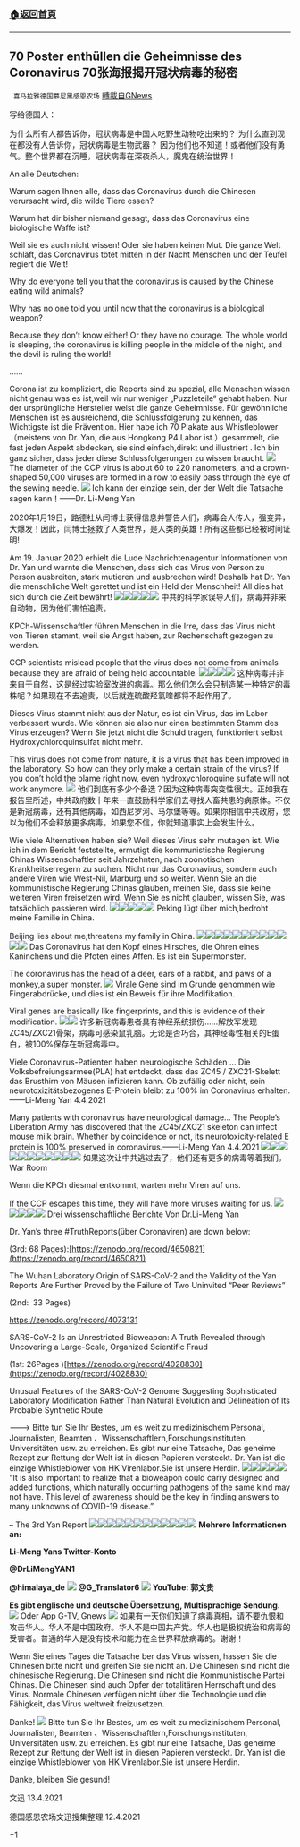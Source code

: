 ###  [:house:返回首頁](https://github.com/ourhimalayas/txt)
---

## 70 Poster enthüllen die Geheimnisse des Coronavirus 70张海报揭开冠状病毒的秘密
` 喜马拉雅德国慕尼黑感恩农场` [轉載自GNews](https://gnews.org/zh-hans/1098229/)

写给德国人：

为什么所有人都告诉你，冠状病毒是中国人吃野生动物吃出来的？
为什么直到现在都没有人告诉你，冠状病毒是生物武器？
因为他们也不知道！或者他们没有勇气。整个世界都在沉睡，冠状病毒在深夜杀人，魔鬼在统治世界！

An alle Deutschen:

Warum sagen Ihnen alle, dass das Coronavirus durch die Chinesen verursacht wird, die wilde Tiere essen?

Warum hat dir bisher niemand gesagt, dass das Coronavirus eine biologische Waffe ist?

Weil sie es auch nicht wissen! Oder sie haben keinen Mut. Die ganze Welt schläft, das Coronavirus tötet mitten in der Nacht Menschen und der Teufel regiert die Welt!

Why do everyone tell you that the coronavirus is caused by the Chinese eating wild animals?

Why has no one told you until now that the coronavirus is a biological weapon?

Because they don’t know either! Or they have no courage. The whole world is sleeping, the coronavirus is killing people in the middle of the night, and the devil is ruling the world!

……

Corona ist zu kompliziert, die Reports sind zu spezial, alle Menschen wissen nicht genau was es ist,weil wir nur weniger „Puzzleteile“ gehabt haben. Nur der ursprüngliche Hersteller weist die ganze Geheimnisse. Für gewöhnliche Menschen ist es ausreichend, die Schlussfolgerung zu kennen, das Wichtigste ist die Prävention. Hier habe ich 70 Plakate aus Whistleblower （meistens von Dr. Yan, die aus Hongkong P4 Labor ist.）gesammelt, die fast jeden Aspekt abdecken, sie sind einfach,direkt und illustriert . Ich bin ganz sicher, dass jeder diese Schlussfolgerungen zu wissen braucht.
![](https://lh6.googleusercontent.com/PgjABNfh1E86BWEQQVIDoT1EPiXWdUytTKj5jfhqbI0rJ3YvgsJoOK-yDlLs_Jw6Z92OOO9BvoN8dS_B34zxX6D0CiT5gCceYLZrsiA3WZRtqFyH6_02jdOeS1QGykXLI-BHLwgX)
The diameter of the CCP virus is about 60 to 220 nanometers, and a crown-shaped 50,000 viruses are formed in a row to easily pass through the eye of the sewing needle.
![](https://lh6.googleusercontent.com/CTS9qZz9L9fZAKDeM_-RzpFpMNkCaov59ksGih1-hgMsALsr_PK37Iqud0OcuXOkGOSrtUZ5So_6mvlvKtSpkNGYfeCRSEuhcT6v_HFgcKB6WLoq0wuEVRIwEiAV8MVNE2KPRiK9)
Ich kann der einzige sein, der der Welt die Tatsache sagen kann！——Dr. Li-Meng Yan

2020年1月19日，路德社从闫博士获得信息并警告人们，病毒会人传人，强变异，大爆发！因此，闫博士拯救了人类世界，是人类的英雄！所有这些都已经被时间证明!

Am 19. Januar 2020 erhielt die Lude Nachrichtenagentur Informationen von Dr. Yan und warnte die Menschen, dass sich das Virus von Person zu Person ausbreiten, stark mutieren und ausbrechen wird! Deshalb hat Dr. Yan die menschliche Welt gerettet und ist ein Held der Menschheit! All dies hat sich durch die Zeit bewährt!
![](https://lh6.googleusercontent.com/Dpiuq_mSq1QzSZkHFX5yetBTO-nhbV80AMDeDENYkjKDeno-kyMVFKKNBqu9Xm8pNARhdwwqaB7-S-TYeHwU9L3BGtAJgRXGaViPYAoVQvgQQ41O51RCfxEdw-khsV3lANG-oeI5)![](https://lh4.googleusercontent.com/zJpg0R23Xf1glXaEBobGav0teF3TpVWxD53u2BDi67xUkOnRM7-tU9-eQl_CpuLl-YDoLL9-P4fwrC9Mhg_SbZfEUaDeURO3Pt4OW6RkQtoBOUCw_KyeImD9ypDIcMxNAk_dCm2z)![](https://lh6.googleusercontent.com/5QEsHVSp3JXpINzQNRstewxExKVu8rrs7_E9KuzzUknJSPD7iAC9QlA_E-GkTxQwNpCvQYgBNAO3ciVZ2qgOWIdhRZpqQNfz3_qoU6Yy1xZsIof0N1_c0BKk2tzqWaGvG0oyCddB)![](https://lh5.googleusercontent.com/K4oPsO9JsdFOd8GYcwPFRasI13Bn7EUIrO1eMQ5JZh7DZqml3-j6a3iOiQeW2NAkViN_pXVahsF0EKFuVCkIxCfG9TKVUzY1dofDmanUcOEpHzXqopAze8YvSxETM8OG2dDmv-Lb)![](https://lh3.googleusercontent.com/U9hfehua6hrUhsM1o26NEqwhQxJY33wtwzcxxI-Ticghr1f0Swtm9YpYvGUDvdYn7qtOdttzmlv1rpDTEXlWLD1AZKXswXvVNdwE419TWyNGFj9WsAoJ91YRbNvlfgXN3eFwcF6y)
中共的科学家误导人们，病毒并非来自动物，因为他们害怕追责。

KPCh-Wissenschaftler führen Menschen in die Irre, dass das Virus nicht von Tieren stammt, weil sie Angst haben, zur Rechenschaft gezogen zu werden.

CCP scientists mislead people that the virus does not come from animals because they are afraid of being held accountable.
![](https://lh5.googleusercontent.com/PtXHwuMi6LXccKSCP3koWRGXxyMXPZTcsdnBK5mws-y7T_HbgTy8PjsFCEpxqdL6RG-ofrWFLdZnStnZX9p-YMomCgaad4V6FLObCWHwFteWSz4Ekff4CfO-WrpYO0lP_oZwujBj)![](https://lh3.googleusercontent.com/nXc__4qTJ2vmM2-z4Nwa8rK3f5s2YA7DeaiwCqoQ0ntGbXR-EnhGq1MxebsMnopwFpUw6BFCMLoiHSIxtV2eLGCo1aSii-8JbQvlq0kVIdMqM1vAVaehwmn0R2OvfF2OFxzbf6ag)![](https://lh3.googleusercontent.com/iSdAVR4lpOaAOFPOFmMCh8IOtRCa02QoWC4Jl_6Fjl0aVsV3Y6N1ab1O0h03RIsVncYRHLeE0on4S56V1oG_NsJaM38ZHZukQSA4W2gwX-JP-1ufIsHXHphnuN-1MhwHSU3YutpD)![](https://lh6.googleusercontent.com/rAAYd0Z6SWzIBKk7XRs646O5lQ6Hcds1RzfWHUIyZTRBJ7FFAQpK-h-GusdNhIRxD2nGFUMCUehnGKiUpPGyXrLETnuoOGzFL0JqYhy2vvMXSadpYy4Ik4xhH-DWyZ4IKdQi9QJH)
这种病毒并非来自于自然，这是经过实验室改进的病毒。那么他们怎么会只制造某一种特定的毒株呢？如果现在不去追责，以后就连硫酸羟氯喹都将不起作用了。

Dieses Virus stammt nicht aus der Natur, es ist ein Virus, das im Labor verbessert wurde. Wie können sie also nur einen bestimmten Stamm des Virus erzeugen? Wenn Sie jetzt nicht die Schuld tragen, funktioniert selbst Hydroxychloroquinsulfat nicht mehr.

This virus does not come from nature, it is a virus that has been improved in the laboratory. So how can they only make a certain strain of the virus? If you don’t hold the blame right now, even hydroxychloroquine sulfate will not work anymore.
![](https://lh4.googleusercontent.com/xU1hFgxvlcBwhnr2I6j4SqXAEtxKI5aFxY_V5wfNpaQUSfxMKAAGI3qqtzLFAFnsDdFItL8E5D_eodJbYa9upfodosYNRuqOw7iWIxd-SQHqJzlvRp2PTP5yx1qUBAiekThlyCrX)
他们到底有多少个备选？因为这种病毒突变性很大。正如我在报告里所述，中共政府数十年来一直鼓励科学家们去寻找人畜共患的病原体。不仅是新冠病毒，还有其他病毒，如西尼罗河、马尔堡等等。如果你相信中共政府，您以为他们不会释放更多病毒。如果您不信，你就知道事实上会发生什么。

Wie viele Alternativen haben sie? Weil dieses Virus sehr mutagen ist. Wie ich in dem Bericht feststellte, ermutigt die kommunistische Regierung Chinas Wissenschaftler seit Jahrzehnten, nach zoonotischen Krankheitserregern zu suchen. Nicht nur das Coronavirus, sondern auch andere Viren wie West-Nil, Marburg und so weiter. Wenn Sie an die kommunistische Regierung Chinas glauben, meinen Sie, dass sie keine weiteren Viren freisetzen wird. Wenn Sie es nicht glauben, wissen Sie, was tatsächlich passieren wird.
![](https://lh3.googleusercontent.com/Rp-J11Ef3enr95cMgYQRITU1Ra3hczVT2Qqi7Mzxo4C2DIZwDRpd6PVu0bVOYiYu0Me82PU73r1TfmJihZv9YIRO2FQBRpHI_L7-3HQEV1eoJCxWkaAcPf8TPxDiVPJM_QmK1rcJ)![](https://lh3.googleusercontent.com/ojBGWpVAUXDniAxo6QNjRPi4Ym6uVseLFIJusDP89yIbi28LPIc59ycAkNuJwAxno-lS9rJPuo8IqX8_EYm9weeQPxs3v28-MT6fRcMGnDpV0x3ndSzPHJKjrN31v5qcZ1Tt24nO)![](https://lh5.googleusercontent.com/1U2ufP3XX_oAi0fPkKA4wIf0PalW00JLSq_9sJFnK_m3Rtm37Y9cId5y1B3uFDj2EcyWaW97BFokT25fxzgRTyefywruma-jJXBQm5BX7_rRAGnKlyao35awye_C3BqnQa_edIfL)![](https://lh6.googleusercontent.com/0UyW8DCeHRw63zlqx8NbNnzdU5o-iFxk3aL-Wf25a7tpZXp_pkl7lmygnYeJlfMURshQdx-NaKEYLXruxudjOGefvu0kod05T5f6tz9jXWHRab27cUxJKiGXcrCoHu3MNZxvEvuB)![](https://lh4.googleusercontent.com/Zk9Hcls7HerXXaWi_6LKcbEzd-GYVVFXUjch0KS_w1an5h0ywNGY189AnTNHlF4LaYkhsmhyUdCd33lqUpcRpznaMzCoX8Nah6E8R2REY2zx9K7Lt2KifrTg4jObRaNJ7XDiAmmj)
Peking lügt über mich,bedroht meine Familie in China.

Beijing lies about me,threatens my family in China.
![](https://lh5.googleusercontent.com/1bLmFP-1sfy7DtkFHlJEQD9_4REqI325Ec7nlvQGwPfDYd2fwdy5F8iyRN52Htcs_XfAq21i5WeiHS9cAalVa3aQnDw8tjhZE8ZOsWNUzYJn07YLR64fyWB7S27VmQ5wSGWSJGq2)![](https://lh4.googleusercontent.com/5vKiqsT1O0NWIdQtb8rh1e08k3G-FY_KvSpPpFtlh1AoXX4ux6HxuiZOWQ3FWFdiOd29DV4g9Hqdsjs0bBtHJPECLGp96IZe7PFmuPOkpHy6M_vgOx4f8quTnzzdE5UORd7LHCi2)![](https://lh4.googleusercontent.com/jB635tCqSuQpzCTJzg-qLh6ZLca_XfqAJOIFGwUymLHgCMla95-v2O4VtoHKcnln1EdE1OMkTFpOxAdFdfEcd12934DKtR_iRYUI8QbP27ehWqMfY9ZWvTej3zkdy3VTG8bMVAXI)![](https://lh4.googleusercontent.com/3RuPfyutIUcp0hyi3yCmPyzZQfqSO8UHYp303rGQPlWF5n8bkiXlk4o0CS6lZ8xXgT-WL7iFvd4SXk-uWVYia6bychZ4M7y4X0Vvt_k-3NvQgqEnKc3kmQN-Eydb96VvtAS-RBNe)![](https://lh4.googleusercontent.com/RfqSjiONleHktNyrUsEumt-Ta8SFnWG89DPKgNpKyVI3a9DKWeLXU8buJpgGi2jJC7fHVk5nSBukjQ8Xa-v8XWpUMP3W3c7rM1VqzAcoVzeaPkdqky6MldY1OkZmt72GkC8dIp9h)![](https://lh3.googleusercontent.com/RUqVzh0s1lxPbcHDBTmIRtB1pn0an_aNVCFC9FT4Tk7r_iqCFbn4SoeuI4wToqqslrOmDR04IMJbP0JopVM9460041ddMGCvgqunuP3q0I0PnpopKF56fiJEPzpPB2Ikcmx-Erj5)![](https://lh4.googleusercontent.com/xwFZqSAdH5qUpNeLYfkH9Q9sddyizKHrUhkHx3tga9hbgBIaY5CAEU2KfSZgVvNj-KAD_6Tkinc2VxIABLSY4rZQgIrxMWdKdPr6H0CEAyPCNjnxHcetEnSC9b0mtJlVJB0MTmhJ)![](https://lh5.googleusercontent.com/xtkrLlSD4nn4ORdvH7tTHgx_HMff5eKlSaCQ2cLnhqfOYl8amfp18aII8VwOVAo6LSll3U3nZLIt8V04NKt-lbXWnWuVMs9tHqQVTaGRRCdaSnHewLu6edEcRNDZ24_LievJtva-)![](https://lh5.googleusercontent.com/lAaZ3JZnmchY_xtep45iw3-pNpRYkxnrtR0MBd8MkN0e6bYc71XYXRrZt544uBZq8dlCC9Yecc8ITgC1gZwnyW8CQ1QYetZBbpN2cPRg3bdP4EluWAVWBikPoJCSgkkhOWWv1FZ1)![](https://lh6.googleusercontent.com/s8cQj1O5m_T6zo2B9nw_YQuQzkuXAihd8z1l6MGwkglN5DxfYB2MVUhN2PNYGiE8sDTyRBTeGoMIRsUCeKynpdS1ZvpO25X_RWEnO2oiYudTJ3MHuPrDRoWCkDVQ_aD-YBPfFQ87)![](https://lh3.googleusercontent.com/kgLoIJ3421NYDAcqTTxc7bhXe_qUt-D9wsyLW76GbZGqwwv1KitSSZpea5RpNf1HF4Spqdx4koOdGbEwJpHZUsGv5bM4BmyI0wupPpm9lHwmh4lVYChWT59aNI-Hrd0aceru10T1)![](https://lh3.googleusercontent.com/zZix5yyHdvTqzqp7Uk5qVlyBEpYyqOqxPe6xNanwrOGVxWQRO4DKvSFW0jCq_US8C0eIuXhuR_31VxlS62kAYslrXWCtzGbyCOhLNpT6vIt6Bb0mvnaUu40PXQySQ5ZWPdLmzCYG)
Das Coronavirus hat den Kopf eines Hirsches, die Ohren eines Kaninchens und die Pfoten eines Affen. Es ist ein Supermonster.

The coronavirus has the head of a deer, ears of a rabbit, and paws of a monkey,a super monster.
![](https://lh4.googleusercontent.com/eRwXDH3uycUZBJkudM4nMMJFp872eFsgThsCj1S5ISa14dyWTIeJrgQImk8ynKzGpyZbXILTOJCHPNkH85PnY8aSNmHGkErX8AZmRxjIS2JP4QCMwiz-7uX_ZkCrabPEcTBSh_8Q)
Virale Gene sind im Grunde genommen wie Fingerabdrücke, und dies ist ein Beweis für ihre Modifikation.

Viral genes are basically like fingerprints, and this is evidence of their modification.
![](https://lh3.googleusercontent.com/seSHQH6MKCQc1godhR2i6B5P0TwL7EeV7iZRcaP044aCENb9lmdxjIMxm1_fXcq2kGfrE5-nHAfGk16oj88Mm7fF18eaGzmm8mgfY1Bx_BKX6dj1nCT3r804Nurrl_kY5P-NbdZw)![](https://lh6.googleusercontent.com/4RnxNEJv81maJJqQpKXu3USJGGZSaIe7ptX42x8w4Rn8P3MOqPNLYpvZ2HLW8965_MUdkn00vKOUxEYIX9lyHc0Oek6hCqhM9AQVpL3YuoBU9ZLy4uYgqXkahkuEi28SQN8ndozg)
许多新冠病毒患者具有神经系统损伤……解放军发现ZC45/ZXC21骨架，病毒可感染鼠乳脑。无论是否巧合，其神经毒性相关的E蛋白，被100%保存在新冠病毒中。

Viele Coronavirus-Patienten haben neurologische Schäden … Die Volksbefreiungsarmee(PLA) hat entdeckt, dass das ZC45 / ZXC21-Skelett das Brusthirn von Mäusen infizieren kann. Ob zufällig oder nicht, sein neurotoxizitätsbezogenes E-Protein bleibt zu 100% im Coronavirus erhalten.——Li-Meng Yan 4.4.2021

Many patients with coronavirus have neurological damage… The People’s Liberation Army has discovered that the ZC45/ZXC21 skeleton can infect mouse milk brain. Whether by coincidence or not, its neurotoxicity-related E protein is 100% preserved in coronavirus.——Li-Meng Yan 4.4.2021
![](https://lh5.googleusercontent.com/vTuMHJmQbrWcQjU65-JoU8TLE_GGn2MfsaqykI9pTEoqwX66xzHtneqGxm3E8OL1edXCAwhVs5vY_jEDW14w4Ikhb7qV6dN5rhcyj_SMgkq-1H9_FnrGGv_lWbVIsxgac67uaq5Y)![](https://lh4.googleusercontent.com/FQJ1uVOauL_HjxaW8V1lhPk-UE87i_2-yUMGIGwYOIFuSWxovIjwxh-lZVLLD_lC4i6cIcsClodj9mcIHn4toDOP00xw8CuUGFTQxiLZ7T6Fl9SxV1w_y-ZTg0R9wqwa9rtZVZ8X)![](https://lh3.googleusercontent.com/RB45KXq_hfsZWbH1WcD6AV-T-Wpfv508yv-vPiJkfnGULcRss_dKp49htAtbvKjc5WTKL9hJRPQITXpQ2h6SxwG-kF3cBpEd1_o2lGu78G9Eg72CmaJvL_e6nCjeJIhiu1tt6zrj)![](https://lh5.googleusercontent.com/X35iIESdm-Ba1_MtO5IO4zYoFKja0aSIx-THnbAsdI7FH0w4vIRyspc3Z4KjvK4ZX-wVj0_yeHL_P4QK_3-_3hgaX8ZI3f6ApG3FfuQPRe9HoyJHPB8wNMH4utRl_Q3oPYWynLvO)![](https://lh5.googleusercontent.com/I5Iz0F8IZ-FAupj8CCrClL7QLUK_mdWvlvwrAS_SORLOfyLN9ltE2-YhFfoKbimPD_jmw5feurKR7i0jjDcZNtdO0xgkwR3D9swLJFCR9t6x91ISN5OLTTHszUBbpCOPum8EcddA)![](https://lh5.googleusercontent.com/1EZapx4z57A0HqIJklXo4sJOBP59q7BLDSthlStx8IpvRAUfeqnhiU3qSvKD67PssWij1Wiu5-pC-51B7mZnIwzrM_Saj6SDM3QsFTzUObBz7sFpCXYstr4cXe3t8-d1B4utwyyo)![](https://lh5.googleusercontent.com/1KVdC1nol5owO1w7gzegBu9-mrQn0N4h0GxWO-Sh-yDupwI7u5zsYaZHr9QGQhY1kyWv7zrvrwaSoo_R5c6v1tBNO9zm-YPKnjPEvFR6xGTeR6X853hV5thl_46cE9Zk7rv-79kR)![](https://lh5.googleusercontent.com/cpoNMsvLOL14H1dcOBm91q3UW0YPevFUOyAjU1mcuNvOcILUx8qg_w1VlpWygoHsxJZbUgxYVa1gMlwp4NCVBCWdk-SGgbz945SlW_RjqBxdMOWIC2UiWy2oSauF4WxjKd4UcTlr)![](https://lh4.googleusercontent.com/CJ6jG9fa2z7keDBGSJ3o_k9bSd2w6FcKV9rgXYxZ1bcm1z81k1686ws9mUb8mNwrtl-H48EoxF8NXG0hmhN3cy-ws0R5c9Mwth0dN5o8dQy2mCLLW_Qo3XS12H_JsEMQB29o1jRS)![](https://lh5.googleusercontent.com/yRtugZuaWuSyEcf7XaWU3abanqLR5-JSe1eJRza-OrPku4Az1OQo85GJROE6In48DKtHzpW3zgob5z6Anu56wQbju_YfqatYKJzpImqtPHLCSU_YN1GeMhzxaRK43evaW3Yk0izF)![](https://lh3.googleusercontent.com/g8oaaqQ19F1aYBimFCZQ7XOuVwQsvhXQnetJnx0A4tK6q-XXF6Z0EZw-mjU1WUCxHzVMjTg8V7-l_4wiIgyxLm7kzn-RjWwgJvRU6OnigJnK9ETeeBrMHtvNaI_Hw3WCcZbbC00f)
如果这次让中共逃过去了，他们还有更多的病毒等着我们。War Room

Wenn die KPCh diesmal entkommt, warten mehr Viren auf uns.

If the CCP escapes this time, they will have more viruses waiting for us.
![](https://lh3.googleusercontent.com/m2N4yqnMHKq28NScsYL4neXXPee3_Uso3SvVFaBFgBkEZHFZxBHtV9js9DZm6foWStWVoQTIWz0GbFCTiru0yo4yi3b_yLQACFhMfHgsWd8-KuRwwFEk4V6ENtMuHCtJfX3S7ly6)![](https://lh3.googleusercontent.com/QbtCwbWCEXot0zQeoJ_w-OSmtuz2x2nXGX0LPpOOhabcHkXcroc1l0MwOp9HXlOIKow11xxzaaocwyRFvzVc0plyBBN3KiKv6wjt36YJGss0VzI0lMns4QfwNHxs7CFlkgo1zaoo)![](https://lh6.googleusercontent.com/I6SdGjS0ONzdlnxyM5x1lwinETUE9H28kTasjTvDBU0dVtNL6XCLcVaz510oe0A8NcHM2WbWLKA_pwH9or6cvs8s9qWxV51tMH1CZYDJDJPC_RyUKWHs0VgnW-zJEU3CPZutulwC)![](https://lh3.googleusercontent.com/1BKrFprsYRgqFxieOXDfH8CVH8ypedpV_v-0ThmDIM0bcNVoOfKKgTz4pSf2QtxhvYhWE6i-XVfCrmDHEEWiCG3Gbn6N54at2p_mLLXqThAqGYzOijTeFUnAGxDYRkh0ZdNQvUiR)![](https://lh5.googleusercontent.com/LBQiLZt9zhsAzfnuoh_aNvAUpscYFVYDHtU133eVLCKVh6alhWLSfRyzt71upwE-321rXzGfkVxBS0sianA-RbI7SHbXHnmSYxB1rt1lhmc_Zcvh7zVCrje30woVa6Eoj7ew4YqV)
Drei wissenschaftliche Berichte Von Dr.Li-Meng Yan

Dr. Yan’s three #TruthReports(über Coronaviren) are down below:

(3rd: 68 Pages):[https://zenodo.org/record/4650821](https://zenodo.org/record/4650821)

The Wuhan Laboratory Origin of SARS-CoV-2 and the Validity of the Yan Reports Are Further Proved by the Failure of Two Uninvited “Peer Reviews”

(2nd:  33 Pages)

https://zenodo.org/record/4073131

SARS-CoV-2 Is an Unrestricted Bioweapon: A Truth Revealed through Uncovering a Large-Scale, Organized Scientific Fraud

(1st: 26Pages )[https://zenodo.org/record/4028830](https://zenodo.org/record/4028830)

Unusual Features of the SARS-CoV-2 Genome Suggesting Sophisticated Laboratory Modification Rather Than Natural Evolution and Delineation of Its Probable Synthetic Route

———&gt; Bitte tun Sie Ihr Bestes, um es weit zu medizinischem Personal, Journalisten, Beamten 、Wissenschaftlern,Forschungsinstituten, Universitäten usw. zu erreichen. Es gibt nur eine Tatsache, Das geheime Rezept zur Rettung der Welt ist in diesen Papieren versteckt. Dr. Yan ist die einzige Whistleblower von HK Virenlabor.Sie ist unsere Herdin.
![](https://lh4.googleusercontent.com/Bkr926wHCsA-ZGzrMwkBPIclmmjXykzCKFPjaQn5RRMmEekA8xipJuVOjBO1yzPS9lZ50jOICRq581qxJOAC-iqTqVWVhce5n8xIlSGdg7-05VmoJASun-Y_fHn3xX__rL6Y_YT4)![](https://lh4.googleusercontent.com/vjnhVeV6S1pU077YkCPbLLRu_-MmyuOg6JGDuLvLD06dLX7oBoEjkX3xV2wA0cTE0jIT-96RxZxRU-ggN6cdycxx-8C2lLzbxFeBgX9CCDdov0BKnYiBXMXNnQS6Ty7S1-9OoVNh)![](https://lh4.googleusercontent.com/OrASsfRHwsoq05uO6TtEDNW7RhSLSteyuiu2VOVS6dLhbw4zIdo4Otld0nPUhFRTz1p5JlgVqZItf-lfP6uZzc40PXE0MXRbTOX4Ms1nU2PklRzdjPDVyY17K4UCecKtJ4Losjzs)![](https://lh3.googleusercontent.com/82WkTOoSHX1D8jxyB9026V-4wXwLdELxwMgVgSeUsBxicNjrtZxU0ZrpLNXk_qvfRBmIY3RFQYizW1-SKZhEBxs224Q4ydxMWcn_V9mjRvZLFdnx_FVYhNUO6c65cT8TXHTfhVPt)![](https://lh6.googleusercontent.com/7-uHbqBV-B_RqAwEtHq748YuIYK5Qc8o9x_T7qMSrhi54OW7G6k_rV34cGVz7W62-fiRn68EV4QiIQZOvnaMuCpY2nnXcPMvXT3ipWhT-4X7IKUhjJ-cz-QCeP-8PDQvKR-9GlRJ)
“It is also important to realize that a bioweapon could carry designed and added functions, which naturally occurring pathogens of the same kind may not have. This level of awareness should be the key in finding answers to many unknowns of COVID-19 disease.”

– The 3rd Yan Report
![](https://lh4.googleusercontent.com/RDrraLOXdcB6Z6qUFS76OttdRaGeJZYDoEQv4io57Y0T5cexqja_9fTAVnMpv6EERNYSg5wmTRmWSprWMqAoXvRa_sEJFYesyCcGNiNrJkF4OevxzVJVXpd1u4LIXxUIJDUPu2Bc)![](https://lh4.googleusercontent.com/Q_o3F2UgtPJRVylOhreBvtPfk56dySY77RSM5_bjF_d2wuynGVepL61Jxg6JpFetd6sfF2hk4z4kapPQDTUskM0XQr5mTB_bLBWSQrC46VPPhL0OgzBYbgswXPTeGOv7GneMNjPt)![](https://lh5.googleusercontent.com/Pg8BtvNZ7YErePyhf-2rKjx1GM_XpX3tAAy2Rtn-HwXtRmldJmWaoSDN3_oxKHxkazSLmCPCDfUzAy9AIEqoABHP7V4Tj2ApHlCNx5UA5o8xHwLI-VRKdsbnkJg64xcJH29mBi6R)![](https://lh5.googleusercontent.com/KQGAo1N0Mzieq-2y_TPJdMeMZiey6J18DIISjRfAEyCdbmyfO5w_-BpYzlnDtuoWxu0Mv99wf3uRQ7_u34bg7Dn-_T0eANxksslOvC2f5Gi9cCoxdW9EbrD7mqcl8wQ4AHQAHmRT)![](https://lh6.googleusercontent.com/BVjUv-6lOYYWfaq_K5LtKJLJi1OG2K1kzRcQbgSkZ4QQDk65FVX6iFUgyqfg8hKhOAdtFz9T9cLtvDdvuVCfHvm-cGjRy6LHGpd83sz_iNlywpkfbcd5pfvBW9SrbA0PWiywPouz)![](https://lh6.googleusercontent.com/svZ_vbf-5SoOfmq5vj1en6VItM7M7_po3sdhofrrzQvynpcGenkwtwAmKVAv4fVtsw18VQgxCzxXW18ayoyAUJ-d3Ery-uOimlmx0xi-tRhmfdrryWAF1F7549iKt2rXR_CQfT7w)![](https://lh4.googleusercontent.com/s9My5jLvQdjD0RPZCdQv6PiUTPRkGEph1lSRj4fhnc1WykOOwqPImlz8lfgEEXngGTn8EU-e8j9T_4RatcZL1_OPMZ1rxE3Sv1qYz7OCKXdXezp9k9seR34f8klSyv7-34uSetBs)![](https://lh6.googleusercontent.com/YvFewkvJBNNSs2MpbHW3pdm0cms-L_dqDM3OvbAoDPwwlBut2OsW0zuXZXw-r0d9-Puu-ganS1oK99BnlxXQ2sRg2DIDkL810Cu7XSNcMUPvLqj3Aj9pF2o_skUmj8fQtRhmPzGB)![](https://lh3.googleusercontent.com/gxeuce2IZBhH3k8aHJuAbdQgZWfwTPIyAdKnHEifIdvNPcJIwgdcsikXpgN-u3XI10slHWdbXRsVuSH5_3VF9s4HXcMkPLVe12wfZXJ-d_od8O6MeM2SdbTwBDkKh6xZ7E4A7nlg)![](https://lh3.googleusercontent.com/azWVKXzlrkF600ZVUle3P5l_UuvNVzvKW_nShoz6SO07Siex1WDgCvPwgSVXTc_cI2OTXNlW44VwR9lS3Sb1OWae4-eELrr3gEtmLOSUKopLUY4KjNb4fM2W4B604P6XT4SR1SMs)![](https://lh4.googleusercontent.com/l4Y0Vj0teX65401wXNFcDhQEblYXjTV2IIx4CiVvQzvYIlDwP40Is3ONkKHMlw0F-EvaSVKJOgLRRxFnE5U5Dr0miuGnQLqmQykPoMFPtGT-viHV1WsrsQ2ksyp7FPP8Ym3bYHgp)![](https://lh6.googleusercontent.com/dI8woNg-rAo8mqpjkjJHknGZM7S08LInkZH57o9sI4OjNRbDTD1kzruIPfGJygm2XKhJV5L1qa9G4PPvj8Uv5dIr6xh7a6bV5rFh6bHsZ0_Hei9krHODimryveEcGKS2-rdlXpV5)
**Mehrere Informationen an:**

**Li-Meng Yans Twitter-Konto**

**@DrLiMengYAN1**

**@himalaya\_de**
![](https://lh4.googleusercontent.com/my8JQWuZX0kGVlOv3FvG_UMcH_Oe9mFlGroiONFIgVvwD9KLmcnnj6dC3TMiErrd5rXsHrAXvwIWN7-cp9Yp4cghtx58cyifKtoAEkPqSwrVJsBd6HQz4muuujIROBcfLGNTB97r)
**@G\_Translator6**
![](https://lh6.googleusercontent.com/njAwhffVDfzjFoh8H1HZHI7D_4ZZAib3CMyydPHizum-hdWjpN6mFdfSspK54SxD80JNfZA9_H_DWpxqmBbrQSN2ilmNAsyj9Z1DrXw4ofEAc3vk_D4NZ-rRRq8gedZqdazDCsfu)
**YouTube: 郭文贵**

**Es gibt englische und deutsche Übersetzung, Multisprachige Sendung.**
![](https://lh5.googleusercontent.com/WMqjayzCqVOiqR1JAPnNh9fWBLzTJ6ETo9hNdiBnC24z72CGR8_HbJAjPHkuBGblZcf8zKcLZMo7Myql45RIJB04hLt0mh6YVpWj4NYo2uJvTIkChZbe2oy5YCg3QnxOX7D-y15o)
Oder App G-TV, Gnews
![](https://lh4.googleusercontent.com/ulK4SoOdRbd-aAYviSanYlD4cfdhJkYlhHrTYYU_cdPCgSFJkep_m1opikLZ_Np21eu8pjRjf11v4nlf1GLwb1zNrnjXG01dxTEo7EZ6VIezY4Sd0dn_By2Sf7f7yoZv-lXSZzzj)
如果有一天你们知道了病毒真相，请不要仇恨和攻击华人。华人不是中国政府。华人不是中国共产党。华人也是极权统治和病毒的受害者。普通的华人是没有技术和能力在全世界释放病毒的。谢谢！

Wenn Sie eines Tages die Tatsache ber das Virus wissen, hassen Sie die Chinesen bitte nicht und greifen Sie sie nicht an. Die Chinesen sind nicht die chinesische Regierung. Die Chinesen sind nicht die Kommunistische Partei Chinas. Die Chinesen sind auch Opfer der totalitären Herrschaft und des Virus. Normale Chinesen verfügen nicht über die Technologie und die Fähigkeit, das Virus weltweit freizusetzen.

Danke!
![](https://lh5.googleusercontent.com/9TRRpZv4FnLO9hd0seveH-qTdkT_QhoBPfWb2ilSVLrKMC1hQSpkaCdr-GMjenX7ioD0_WMIcPyPiJRyUHK5xFUfg20Vt8Rd50Elcg0cUSx1HxF9spH2HQPf_YnhUwxfGXd_K1CN)
Bitte tun Sie Ihr Bestes, um es weit zu medizinischem Personal, Journalisten, Beamten 、Wissenschaftlern,Forschungsinstituten, Universitäten usw. zu erreichen. Es gibt nur eine Tatsache, Das geheime Rezept zur Rettung der Welt ist in diesen Papieren versteckt. Dr. Yan ist die einzige Whistleblower von HK Virenlabor.Sie ist unsere Herdin.

Danke, bleiben Sie gesund!

文迅 
13.4.2021

德国感恩农场文迅搜集整理
12.4.2021

+1
